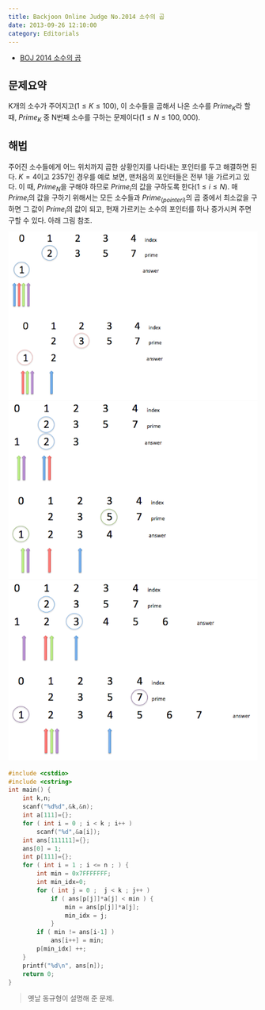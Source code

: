 ```yaml
---
title: Backjoon Online Judge No.2014 소수의 곱
date: 2013-09-26 12:10:00
category: Editorials
---
```


* [BOJ 2014 소수의 곱](http://acmicpc.net/problem/2014)

## 문제요약

K개의 소수가 주어지고$(1\leq{}K\leq{}100)$, 이 소수들을 곱해서 나온 소수를 $Prime_K$라 할 때, $Prime_K$ 중 N번째 소수를 구하는 문제이다$(1\leq{}N\leq{}100,000)$.

## 해법


주어진 소수들에게 어느 위치까지 곱한 상황인지를 나타내는 포인터를 두고 해결하면 된다. $K=4$이고 $2 3 5 7$인 경우를 예로 보면, 맨처음의 포인터들은 전부 1을 가르키고 있다. 이 때, $Prime_N$을 구해야 하므로 $Prime_i$의 값을 구하도록 한다$(1\leq{}i\leq{}N)$. 매 $Prime_i$의 값을 구하기 위해서는 모든 소수들과 $Prime_(pointer i)$의 곱 중에서 최소값을 구하면 그 값이 $Prime_i$의 값이 되고, 현재 가르키는 소수의 포인터를 하나 증가시켜 주면 구할 수 있다. 아래 그림 참조. 

![p20141](../images/p20141.png)
![p20142](../images/p20142.png)
![p20143](../images/p20143.png)


```cpp
#include <cstdio>
#include <cstring>
int main() {
    int k,n;
    scanf("%d%d",&k,&n);
    int a[111]={};
    for ( int i = 0 ; i < k ; i++ )
        scanf("%d",&a[i]);
    int ans[111111]={};
    ans[0] = 1;
    int p[111]={};
    for ( int i = 1 ; i <= n ; ) {
        int min = 0x7FFFFFFF;
        int min_idx=0;
        for ( int j = 0 ;  j < k ; j++ )
            if ( ans[p[j]]*a[j] < min ) {
                min = ans[p[j]]*a[j];
                min_idx = j;
            }
        if ( min != ans[i-1] )
            ans[i++] = min;
        p[min_idx] ++;
    }
    printf("%d\n", ans[n]);
    return 0;
}
```

> 옛날 동규형이 설명해 준 문제.
